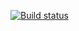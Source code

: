 [![Build status](https://ci.appveyor.com/api/projects/status/n3v5s9fb52ytcb2y?svg=true)](https://ci.appveyor.com/project/persikfloro/deliverycard)
